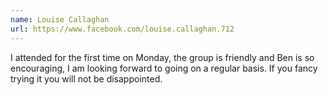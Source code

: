 ```yaml
---
name: Louise Callaghan
url: https://www.facebook.com/louise.callaghan.712
---
```

I attended for the first time on Monday, the group is friendly and Ben is so encouraging, I am looking forward to going on a regular basis. If you fancy trying it you will not be disappointed.